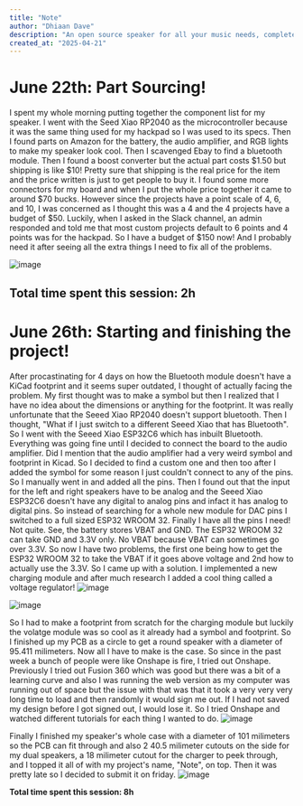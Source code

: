 ```yaml
---
title: "Note"
author: "Dhiaan Dave"
description: "An open source speaker for all your music needs, completed with dual speakers and bluetooth compatibility."
created_at: "2025-04-21"
---
```

# June 22th: Part Sourcing!

I spent my whole morning putting together the component list for my speaker. I went with the Seed Xiao RP2040 as the microcontroller because it was the same thing used for my hackpad so I was used to its specs. Then I found parts on Amazon for the battery, the audio amplifier, and RGB lights to make my speaker look cool. Then I scavenged Ebay to find a bluetooth module. Then I found a boost converter but the actual part costs $1.50 but shipping is like $10! Pretty sure that shipping is the real price for the item and the price written is just to get people to buy it. I found some more connectors for my board and when I put the whole price together it came to around $70 bucks. However since the projects have a point scale of 4, 6, and 10, I was concerned as I thought this was a 4 and the 4 projects have a budget of $50. Luckily, when I asked in the Slack channel, an admin responded and told me that most custom projects default to 6 points and 4 points was for the hackpad. So I have a budget of $150 now! And I probably need it after seeing all the extra things I need to fix all of the problems.

![image](https://github.com/user-attachments/assets/e622f0d2-4193-41b5-b94d-984aea90cb86)

**Total time spent this session: 2h**
---
# June 26th: Starting and finishing the project!

After procastinating for 4 days on how the Bluetooth module doesn't have a KiCad footprint and it seems super outdated, I thought of actually facing the problem. My first thought was to make a symbol but then I realized that I have no idea about the dimensions or anything for the footprint. It was really unfortunate that the Seeed Xiao RP2040 doesn't support bluetooth. Then I thought, "What if I just switch to a different Seeed Xiao that has Bluetooth". So I went with the Seeed Xiao ESP32C6 which has inbuilt Bluetooth. Everything was going fine until I decided to connect the board to the audio amplifier. Did I mention that the audio amplifier had a very weird symbol and footprint in Kicad. So I decided to find a custom one and then too after I added the symbol for some reason I just couldn't connect to any of the pins. So I manually went in and added all the pins. Then I found out that the input for the left and right speakers have to be analog and the Seeed Xiao ESP32C6 doesn't have any digital to analog pins and infact it has analog to digital pins. So instead of searching for a whole new module for DAC pins I switched to a full sized ESP32 WROOM 32. Finally I have all the pins I need! Not quite. See, the battery stores VBAT and GND. The ESP32 WROOM 32 can take GND and 3.3V only. No VBAT because VBAT can sometimes go over 3.3V. So now I have two problems, the first one being how to get the ESP32 WROOM 32 to take the VBAT if it goes above voltage and 2nd how to actually use the 3.3V. So I came up with a solution. I implemented a new charging module and after much research I added a cool thing called a voltage regulator! ![image](https://github.com/user-attachments/assets/dd9a889a-640b-4c4c-b2d9-7fff6774bd92)

![image](https://github.com/user-attachments/assets/c401b853-9ab7-450b-aeed-2c57d1952527)

So I had to make a footprint from scratch for the charging module but luckily the volatge module was so cool as it already had a symbol and footprint. So I finished up my PCB as a circle to get a round speaker with a diameter of 95.411 milimeters. Now all I have to make is the case. So since in the past week a bunch of people were like Onshape is fire, I tried out Onshape. Previously I tried out Fusion 360 which was good but there was a bit of a learning curve and also I was running the web version as my computer was running out of space but the issue with that was that it took a very very very long time to load and then randomly it would sign me out. If I had not saved my design before I got signed out, I would lose it. So I tried Onshape and watched different tutorials for each thing I wanted to do. ![image](https://github.com/user-attachments/assets/507c6683-49d5-4228-8a30-23b07c1781c0)

Finally I finished my speaker's whole case with a diameter of 101 milimeters so the PCB can fit through and also 2 40.5 milimeter cutouts on the side for my dual speakers, a 18 milimeter cutout for the charger to peek through, and I topped it all of with my project's name, "Note", on top. Then it was pretty late so I decided to submit it on friday. ![image](https://github.com/user-attachments/assets/47ac576d-4aeb-4768-a01a-620a474ba955)

**Total time spent this session: 8h**
